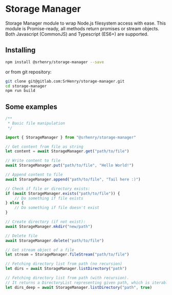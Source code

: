 # Storage Manager

Storage Manager module to wrap Node.js filesystem access with ease. This module is Promise-ready, all methods return promises or stream objects. Both Javascript (CommonJS) and Typescript (ES6+) are supported.


## Installing

```bash
npm install @srhenry/storage-manager --save
```
or from git repository:
```bash
git clone git@gitlab.com:SrHenry/storage-manager.git
cd storage-manager
npm run build
```

## Some examples

```typescript
/**
 * Basic file manipulation
 */

import { StorageManager } from "@srhenry/storage-manager"

// Get content from file as string
let content = await StorageManager.get("path/to/file")

// Write content to file
await StorageManager.put("path/to/file", "Hello World!")

// Append content to file
await StorageManager.append("path/to/file", "Tail here :)")

// Check if file or directory exists:
if (await StorageManager.exists("path/to/file")) {
    // Do something if file exists
} else {
    // Do something if file doesn't exist
}

// Create directory (if not exist):
await StorageManager.mkdir("new/path")

// Delete file
await StorageManager.delete("path/to/file")

// Get stream object of a file
let stream = StorageManager.fileStream("path/to/file")

// Fetching directory list from path (no recursion)
let dirs = await StorageManager.listDirectory("path")

// Fetching directory list from path (with recursion).
// It returns a DirectoryList representing given path, which is iterable (for..of, spread operator) and contains strings for inner files and another DirectoryList instance for each inner directory. you can see directory name in DirectoryList with `name` property accessor.
let dirs_deep = await StorageManager.listDirectory("path", true)
```